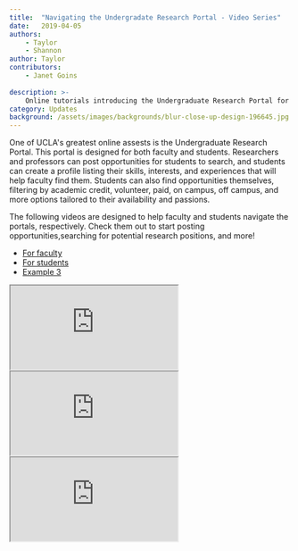 ```yaml
---
title:  "Navigating the Undergradate Research Portal - Video Series"
date:   2019-04-05
authors:
    - Taylor
    - Shannon
author: Taylor
contributors:
    - Janet Goins
    
description: >-
    Online tutorials introducing the Undergraduate Research Portal for both students and faculty
category: Updates
background: /assets/images/backgrounds/blur-close-up-design-196645.jpg
---
```


One of UCLA's greatest online assests is the Undergraduate Research Portal. This portal is designed for both faculty and students. Researchers and professors can post opportunities for students to search, and students can create a profile listing their skills, interests, and experiences that will help faculty find them. Students can also find opportunities themselves, filtering by academic credit, volunteer, paid, on campus, off campus, and more options tailored to their availability and passions.

The following videos are designed to help faculty and students navigate the portals, respectively. Check them out to start posting opportunities,searching for potential research positions, and more! 

<div class="card">
  <!-- header with navigation tabs -->
  <div class="card-header">
    <ul class="nav nav-tabs card-header-tabs">
      <li class="nav-item">
        <a class="nav-link active" id="one-tab" data-toggle="tab" href="#one" role="tab" aria-controls="one" aria-selected="true">For faculty</a>
      </li>
      <li class="nav-item">
        <a class="nav-link" id="two-tab" data-toggle="tab" href="#two" role="tab" aria-controls="two" aria-selected="false">For students</a>
      </li>
      <li class="nav-item">
        <a class="nav-link" id="three-tab" data-toggle="tab" href="#three" role="tab" aria-controls="three" aria-selected="false">Example 3</a>
      </li>
    </ul>
  </div>
  <!-- card body with tab content -->
  <div class="card-body">
    <div class="tab-content" id="myTabContent">
    <div class="tab-pane fade show active" id="one" role="tabpanel" aria-labelledby="one-tab">
      <div class="embed-responsive embed-responsive-16by9">
        <iframe class="embed-responsive-item" src="https://www.youtube.com/watch?v=t8mgo_v9B1I" allowfullscreen></iframe>
      </div>
    </div>
  <div class="tab-pane fade" id="two" role="tabpanel" aria-labelledby="two-tab">
      <div class="embed-responsive embed-responsive-16by9">
        <iframe class="embed-responsive-item" src="https://www.youtube.com/watch?v=0gNNsNpt11g" allowfullscreen></iframe>
      </div>
    </div>
  <div class="tab-pane fade" id="three" role="tabpanel" aria-labelledby="three-tab"><div class="embed-responsive embed-responsive-16by9">
        <iframe class="embed-responsive-item" src="https://www.youtube.com/embed/mtaIGROpeuU" allowfullscreen></iframe>
      </div>
      </div>
  </div>
</div>
</div>
<!-- -->
